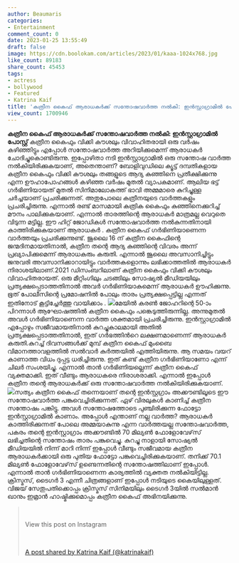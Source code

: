 ```yaml
---
author: Beaumaris
categories:
- Entertainment
comment_count: 0
date: 2023-01-25 13:55:49
draft: false
image: https://cdn.boolokam.com/articles/2023/01/kaaa-1024x768.jpg
like_count: 89183
share_count: 45453
tags:
- actress
- bollywood
- Featured
- Katrina Kaif
title: 'കത്രീന കൈഫ് ആരാധകർക്ക് സന്തോഷവാർത്ത നൽകി: ഇൻസ്റ്റാഗ്രാമിൽ പോസ്റ്റ്'
view_count: 1700946
---
```


**കത്രീന കൈഫ് ആരാധകർക്ക് സന്തോഷവാർത്ത നൽകി: ഇൻസ്റ്റാഗ്രാമിൽ പോസ്റ്റ്** കത്രീന കൈഫും വിക്കി കൗശലും വിവാഹിതരായി ഒരു വർഷം കഴിഞ്ഞിട്ടും എപ്പോൾ സന്തോഷവാർത്ത അറിയിക്കുമെന്ന് ആരാധകർ ചോദിച്ചുകൊണ്ടിരുന്നു. ഇപ്പോഴിതാ നടി ഇൻസ്റ്റാഗ്രാമിൽ ഒരു സന്തോഷ വാർത്ത നൽകിയിരിക്കുകയാണ്, അതെന്താണ്? ബോളിവുഡിലെ ക്യൂട്ട് ദമ്പതികളായ കത്രീന കൈഫും വിക്കി കൗശലും തങ്ങളുടെ ആദ്യ കുഞ്ഞിനെ പ്രതീക്ഷിക്കുന്നു എന്ന ഊഹാപോഹങ്ങൾ കഴിഞ്ഞ വർഷം മുതൽ വ്യാപകമാണ്. ആലിയ ഭട്ട് ഗർഭിണിയായത് മുതൽ സിനിമാലോകത്ത് ഭാവി അമ്മമാരെ കുറിച്ചുള്ള ചർച്ചയാണ് പ്രചരിക്കുന്നത്. അതുപോലെ കത്രീനയുടെ വാർത്തകളും പ്രചരിച്ചിരുന്നു. എന്നാൽ രണ്ട് മാസമായി കത്രിക കൈഫും കുഞ്ഞിനെക്കുറിച്ച് മൗനം പാലിക്കുകയാണ്. എന്നാൽ താരത്തിന്റെ ആരാധകർ മാത്രമല്ല വെറുതെ വിടുന്ന മട്ടില്ല. ഈ ഹിറ്റ് ജോഡികൾ സന്തോഷവാർത്ത നൽകുന്നതിനായി കാത്തിരിക്കുകയാണ് ആരാധകർ . കത്രീന കൈഫ് ഗർഭിണിയാണെന്ന വാർത്തയും പ്രചരിക്കുന്നുണ്ട്. ജൂലൈ 16 ന് കത്രീന കൈഫിന്റെ ജന്മദിനമായതിനാൽ, കത്രീന തന്റെ ആദ്യ കുഞ്ഞിന്റെ വിവരം അന്ന് പ്രഖ്യാപിക്കുമെന്ന് ആരാധകരും കരുതി. എന്നാൽ ജൂലൈ അവസാനിച്ചിട്ടും ജനുവരി അവസാനിക്കാറായിട്ടും വാർത്തകളൊന്നും ലഭിക്കാത്തതിൽ ആരാധകർ നിരാശയിലാണ്.2021 ഡിസംബറിലാണ് കത്രീന കൈഫും വിക്കി കൗശലും വിവാഹിതരായത്. ഒരു മീറ്റിംഗിലും ചടങ്ങിലും സോഷ്യൽ മീഡിയയിലും പ്രത്യക്ഷപ്പെടാത്തതിനാൽ അവർ ഗർഭിണിയാകുമെന്ന് ആരാധകർ ഊഹിക്കുന്നു. ഭൂത് പോലീസിന്റെ പ്രമോഷനിൽ പോലും താരം പ്രത്യക്ഷപ്പെട്ടില്ല എന്നത് ഇതിനോട് കൂട്ടിച്ചേർത്തു വായിക്കാം . ![](https://cdn.boolokam.com/articles/2023/01/kaaa-1024x768.jpg)മേയിൽ കരൺ ജോഹറിന്റെ 50-ാം പിറന്നാൾ ആഘോഷത്തിൽ കത്രീന കൈഫും പങ്കെടുത്തിരുന്നില്ല. അന്നുമുതൽ അവൾ ഗർഭിണിയാണെന്ന വാർത്ത ശക്തമായി പ്രചരിച്ചിരുന്നു. ഇൻസ്റ്റാഗ്രാമിൽ എപ്പോഴും സജീവമായതിനാൽ കുറച്ചുകാലമായി അതിൽ പ്രത്യക്ഷപ്പെടാത്തതിനാൽ, ഇത് ഗർഭത്തിൻറെ ലക്ഷണമാണെന്ന് ആരാധകർ കരുതി.കുറച്ച് ദിവസങ്ങൾക്ക് മുമ്പ് കത്രീന കൈഫ് മുംബൈ വിമാനത്താവളത്തിൽ സൽവാർ കുർത്തയിൽ എത്തിയിരുന്നു. ആ സമയം വയറ് കാണാത്ത വിധം ദുപ്പട്ട ധരിച്ചിരുന്നു. ഇത് കണ്ട് കത്രീന ഗർഭിണിയാണോ എന്ന് ചിലർ സംശയിച്ചു. എന്നാൽ താൻ ഗർഭിണിയല്ലെന്ന് കത്രീന കൈഫ് വ്യക്തമാക്കി. ഇത് വീണ്ടും ആരാധകരെ നിരാശരാക്കി. എന്നാൽ ഇപ്പോൾ കത്രീന തന്റെ ആരാധകർക്ക് ഒരു സന്തോഷവാർത്ത നൽകിയിരിക്കുകയാണ്. ![](https://cdn.boolokam.com/articles/2023/01/dqddff.jpg)സത്യം കത്രീന കൈഫ് തന്നെയാണ് തന്റെ ഇൻസ്റ്റഗ്രാം അക്കൗണ്ടിലൂടെ ഈ സന്തോഷവാർത്ത പങ്കുവെച്ചിരിക്കുന്നത്. ഏഴ് വിരലുകൾ കാണിച്ച് കത്രീന സന്തോഷം പങ്കിട്ടു. അവൾ സന്തോഷത്തോടെ പുഞ്ചിരിക്കുന്ന ഫോട്ടോ ഇൻസ്റ്റാഗ്രാമിൽ കാണാം. അപ്പോൾ എന്താണ് നല്ല വാർത്ത? ആരാധകർ കാത്തിരിക്കുന്നത് പോലെ അമ്മയാകുന്നു എന്ന വാർത്തയല്ല സന്തോഷവാർത്ത, പകരം തന്റെ ഇൻസ്റ്റാഗ്രാം അക്കൗണ്ടിൽ 70 മില്യൺ ഫോളോവേഴ്‌സ് ലഭിച്ചതിന്റെ സന്തോഷം താരം പങ്കുവെച്ചു. കുറച്ചു നാളായി സോഷ്യൽ മീഡിയയിൽ നിന്ന് മാറി നിന്ന് ഇപ്പോൾ വീണ്ടും സജീവമായ കത്രീന ആരാധകർക്കായി ഒരു പുതിയ ഫോട്ടോ പങ്കുവെച്ചിരിക്കുകയാണ്. തനിക്ക് 70.1 മില്യൺ ഫോളോവേഴ്‌സ് ഉണ്ടെന്നതിന്റെ സന്തോഷത്തിലാണ് ഇപ്പോൾ. എന്നാൽ താൻ ഗർഭിണിയാണെന്ന കാര്യത്തിൽ വ്യക്തത നൽകിയിട്ടില്ല. ക്രിസ്മസ്, ടൈഗർ 3 എന്നീ ചിത്രങ്ങളാണ് ഇപ്പോൾ നടിയുടെ കൈയിലുള്ളത്. വിജയ് സേതുപതിക്കൊപ്പം ക്രിസ്മസ് സിനിമയിലും ടൈഗർ 3യിൽ സൽമാൻ ഖാനും ഇമ്രാൻ ഹാഷ്മിക്കുമൊപ്പം കത്രീന കൈഫ് അഭിനയിക്കുന്നു. 

> &nbsp; 
> 
> View this post on Instagram
> 
> &nbsp; 
> 
> [A post shared by Katrina Kaif (@katrinakaif)](https://www.instagram.com/p/CnvwtzqNCb7/?utm_source=ig_embed&utm_campaign=loading)

&nbsp;
